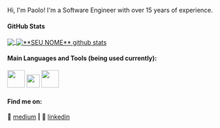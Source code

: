 Hi, I'm Paolo! 
I'm a Software Engineer with over 15 years of experience.

#### **GitHub Stats**

<a href="https://github.com/paoloposso">
  <img align="center" src="https://github-readme-stats.vercel.app/api/top-langs/?username=paoloposso&theme=dracula&hide_langs_below=1" />
</a>

<a href="https://github.com/paoloposso">
 <img align="center" src="https://github-readme-stats.vercel.app/api?username=paoloposso&show_icons=true&theme=dracula&line_height=27" alt="**SEU NOME** github stats"/>
</a>

[medium]: https://pvictorsys.medium.com
[linkedin]: https://www.linkedin.com/in/paolo-posso/?locale=en_US

#### **Main Languages and Tools (being used currently):**

<code><img height="40" src="[https://growiz.com.br/wp-content/uploads/2020/08/kisspng-c-programming-language-logo-microsoft-visual-stud-atlas-portfolio-5b899192d7c600.1628571115357423548838.png](https://cdn.prod.website-files.com/6047a9e35e5dc54ac86ddd90/63065002cd563e1cd1cead28_eaadfe64.png)"></code>
<code><img height="30" src="https://upload.wikimedia.org/wikipedia/commons/thumb/0/05/Go_Logo_Blue.svg/1200px-Go_Logo_Blue.svg.png"></code>
<code><img height="40" src="https://logos-world.net/wp-content/uploads/2021/08/Amazon-Web-Services-AWS-Logo.png"></code>

#### **Find me on:**

🏡 [medium][medium] **|** 
👔 [linkedin][linkedin]
